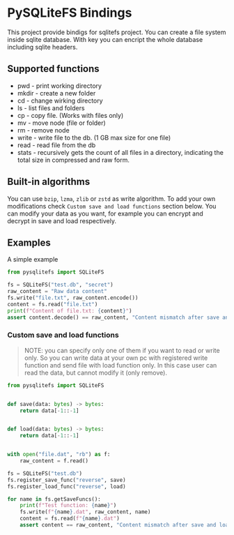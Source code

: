 # PySQLiteFS Bindings

This project provide bindigs for sqlitefs project. You can create a file system inside sqlite database. With key you can encript the whole database including sqlite headers.

## Supported functions

* pwd - print working directory
* mkdir - create a new folder
* cd - change wirking directory
* ls - list files and folders
* cp - copy file. (Works with files only)
* mv - move node (file or folder)
* rm - remove node
* write - write file to the db. (1 GB max size for one file)
* read - read file from the db
* stats - recursively gets the count of all files in a directory, indicating the total size in compressed and raw form.

## Built-in algorithms

You can use `bzip`, `lzma`, `zlib` or `zstd` as write algorithm. To add your own modifications check `Custom save and load functions` section below. You can modify your data as you want, for example you can encrypt and decrypt in save and load respectively.

## Examples

A simple example

```python
from pysqlitefs import SQLiteFS

fs = SQLiteFS("test.db", "secret")
raw_content = "Raw data content"
fs.write("file.txt", raw_content.encode())
content = fs.read("file.txt")
print(f"Content of file.txt: {content}")
assert content.decode() == raw_content, "Content mismatch after save and load"
```

### Custom save and load functions

> NOTE: you can specify only one of them if you want to read or write only. So you can write data at your own pc with registered write function and send file with load function only. In this case user can read the data, but cannot modify it (only remove).

```python
from pysqlitefs import SQLiteFS


def save(data: bytes) -> bytes:
    return data[-1::-1]


def load(data: bytes) -> bytes:
    return data[-1::-1]


with open("file.dat", "rb") as f:
    raw_content = f.read()

fs = SQLiteFS("test.db")
fs.register_save_func("reverse", save)
fs.register_load_func("reverse", load)

for name in fs.getSaveFuncs():
    print(f"Test function: {name}")
    fs.write(f"{name}.dat", raw_content, name)
    content = fs.read(f"{name}.dat")
    assert content == raw_content, "Content mismatch after save and load"
```

